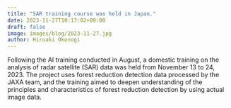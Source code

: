 ```yaml
---
title: "SAR training course was held in Japan."
date: 2023-11-27T10:17:02+09:00
draft: false
image: images/blog/2023-11-27.jpg
author: Hiroaki Okonogi
---
```


Following the AI training conducted in August, a domestic training on the analysis of <!--more--> radar satellite (SAR) data was held from November 13 to 24, 2023. The project uses forest reduction detection data processed by the JAXA team, and the training aimed to deepen understanding of the principles and characteristics of forest reduction detection by using actual image data.